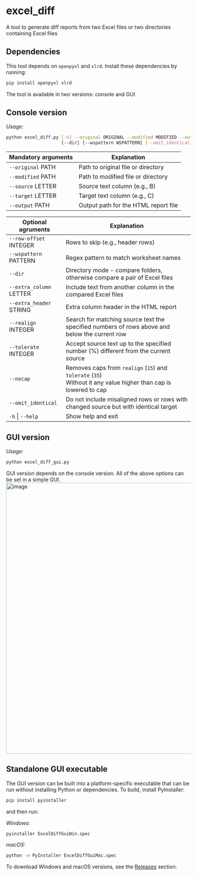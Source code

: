# excel_diff
A tool to generate diff reports from two Excel files or two directories containing Excel files

## Dependencies
This tool depends on `openpyxl` and `xlrd`. Install these dependencies by running:
```bash
pip install openpyxl xlrd
```

The tool is available in two versions: console and GUI

## Console version
*Usage:*
```bash
python excel_diff.py [-h] --original ORIGINAL --modified MODIFIED --output OUTPUT --source SOURCE --target TARGET [--extra_column EXTRA_COLUMN] [--extra_header EXTRA_HEADER] [--row-offset ROW_OFFSET] [--realign REALIGN] [--tolerate TOLERATE] [--nocap]
                     [--dir] [--wspattern WSPATTERN] [--omit_identical]
```
| Mandatory arguments | Explanation |
|---------------------|-------------|
| `--original` PATH   | Path to original file or directory |
| `--modified` PATH   | Path to modified file or directory |
| `--source` LETTER   | Source text column (e.g., B) |
| `--target` LETTER   | Target text column (e.g., C) |
| `--output` PATH     | Output path for the HTML report file |

| Optional agruments            | Explanation |
|-------------------------------|-------------|
| `--row-offset` INTEGER        | Rows to skip (e.g., header rows) |
| `--wspattern` PATTERN         | Regex pattern to match worksheet names |
| `--dir`                       | Directory mode - compare folders, otherwise compare a pair of Excel files |
| `--extra_column` LETTER       | Include text from another column in the compared Excel files |
| `--extra_header` STRING       | Extra column header in the HTML report |
| `--realign` INTEGER           | Search for matching source text the specified numbers of rows above and below the current row |
| `--tolerate` INTEGER          | Accept source text up to the specified number (%) different from the current source |
| `--nocap`                     | Removes caps from `realign` (`15`) and `tolerate` (`35`)<br>Without it any value higher than cap is lowered to cap |
| `--omit_identical`            | Do not include misaligned rows or rows with changed source but with identical target |
| `-h` \| `--help`              | Show help and exit |

## GUI version
*Usage:*
```bash
python excel_diff_gui.py
```
GUI version depends on the console version.
All of the above options can be set in a simple GUI.
<img width="833" height="739" alt="image" src="https://github.com/user-attachments/assets/b82534da-6704-43a0-9c26-013509257936" />

## Standalone GUI executable
The GUI version can be built into a platform-specific executable that can be run without installing Python or dependencies.
To build, install PyInstaller:
```bash
pip install pyinstaller
```
and then run:

*Windows:*
```bash
pyinstaller ExcelDiffGuiWin.spec
```
*macOS:*
```bash
python -m PyInstaller ExcelDiffGuiMac.spec
```

To download Windows and macOS versions, see the [Releases](https://github.com/capstanlqc/excel_diff/releases) section.
